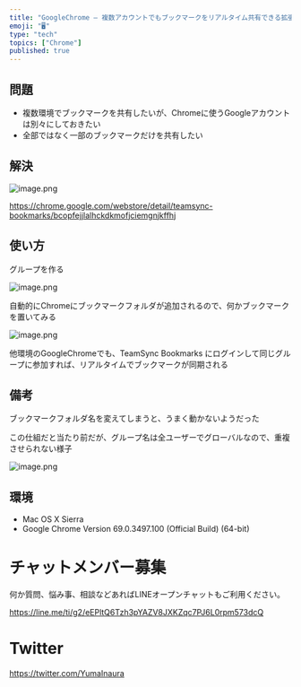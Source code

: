 ```yaml
---
title: "GoogleChrome — 複数アカウントでもブックマークをリアルタイム共有できる拡張 TeamSync Bookmarks "
emoji: "🖥"
type: "tech"
topics: ["Chrome"]
published: true
---
```



## 問題

- 複数環境でブックマークを共有したいが、Chromeに使うGoogleアカウントは別々にしておきたい
- 全部ではなく一部のブックマークだけを共有したい

## 解決

![image.png](https://qiita-image-store.s3.amazonaws.com/0/89618/72aa1577-fb66-e4fa-f9d1-d6fd1e6d0ed6.png)

https://chrome.google.com/webstore/detail/teamsync-bookmarks/bcopfejjlalhckdkmofjciemgnjkffhj 


## 使い方

グループを作る

![image.png](https://qiita-image-store.s3.amazonaws.com/0/89618/5b36e4c5-02d1-51a9-2054-e4caf1bdfc98.png)

自動的にChromeにブックマークフォルダが追加されるので、何かブックマークを置いてみる

![image.png](https://qiita-image-store.s3.amazonaws.com/0/89618/c68a693d-2f70-9648-15ff-ef3899be0d38.png)

他環境のGoogleChromeでも、TeamSync Bookmarks にログインして同じグループに参加すれば、リアルタイムでブックマークが同期される

## 備考

ブックマークフォルダ名を変えてしまうと、うまく動かないようだった

この仕組だと当たり前だが、グループ名は全ユーザーでグローバルなので、重複させられない様子

![image.png](https://qiita-image-store.s3.amazonaws.com/0/89618/58e29379-ee18-501b-5849-f45ee041d84f.png)


## 環境

- Mac OS X Sierra
- Google Chrome Version 69.0.3497.100 (Official Build) (64-bit)








<!-- Update From Qiita API -->

# チャットメンバー募集


何か質問、悩み事、相談などあればLINEオープンチャットもご利用ください。

https://line.me/ti/g2/eEPltQ6Tzh3pYAZV8JXKZqc7PJ6L0rpm573dcQ





# Twitter


https://twitter.com/YumaInaura


<!-- Update From Qiita API -->


